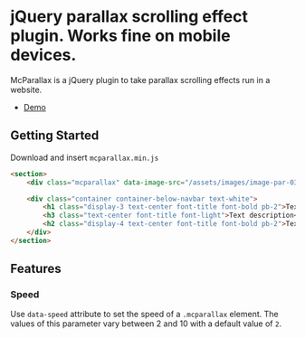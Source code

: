 
# jQuery parallax scrolling effect plugin. Works fine on mobile devices.

McParallax is a jQuery plugin to take parallax scrolling effects run in a website.

* [Demo](http://omartin.es/mcparallax/demo/demo1.html)

## Getting Started

Download and insert `mcparallax.min.js`

```html
<section>
    <div class="mcparallax" data-image-src="/assets/images/image-par-03.jpg" data-speed="2"></div>

    <div class="container container-below-navbar text-white">
        <h1 class="display-3 text-center font-title font-bold pb-2">Text title</h1>
        <h3 class="text-center font-title font-light">Text description</h3>
        <h2 class="display-4 text-center font-title font-bold pb-2">Text subtitle</h2>
    </div>
</section>
```

## Features

### Speed
Use `data-speed` attribute to set the speed of a `.mcparallax` element. The values of this parameter vary between 2 and 10 with a default value of `2`.
